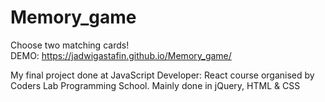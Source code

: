 # Memory_game
Choose two matching cards! 
<br>
DEMO: https://jadwigastafin.github.io/Memory_game/

My final project done at JavaScript Developer: React course organised by Coders Lab Programming School. 
Mainly done in jQuery, HTML & CSS
